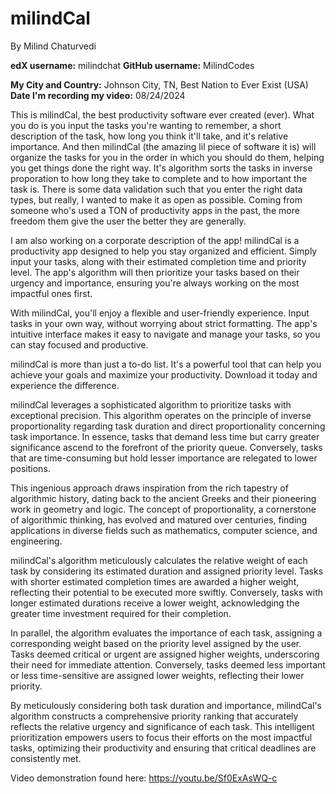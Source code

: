 # milindCal
By Milind Chaturvedi

**edX username:** milindchat
**GitHub username:** MilindCodes

**My City and Country:** Johnson City, TN, Best Nation to Ever Exist (USA)
**Date I'm recording my video:** 08/24/2024

This is milindCal, the best productivity software ever created (ever).
What you do is you input the tasks you're wanting to remember, a short description of the task, how long you think it'll take, and it's relative importance. And then milindCal 
(the amazing lil piece of software it is) will organize the tasks for you in the order in which you should do them, helping you get things done the right way. It's algorithm sorts the tasks in inverse proporation to how long they take to complete and to how important the task is. There is some data validation such that you enter the right data types, but really, I wanted to make it as open as possible. Coming from someone who's used a TON of productivity apps in the past, the more freedom them give the user the better they are generally. 

I am also working on a corporate description of the app!
milindCal is a productivity app designed to help you stay organized and efficient. Simply input your tasks, along with their estimated completion time and priority level. The app's algorithm will then prioritize your tasks based on their urgency and importance, ensuring you're always working on the most impactful ones first.

With milindCal, you'll enjoy a flexible and user-friendly experience. Input tasks in your own way, without worrying about strict formatting. The app's intuitive interface makes it easy to navigate and manage your tasks, so you can stay focused and productive.

milindCal is more than just a to-do list. It's a powerful tool that can help you achieve your goals and maximize your productivity. Download it today and experience the difference.

milindCal leverages a sophisticated algorithm to prioritize tasks with exceptional precision. This algorithm operates on the principle of inverse proportionality regarding task duration and direct proportionality concerning task importance. In essence, tasks that demand less time but carry greater significance ascend to the forefront of the priority queue. Conversely, tasks that are time-consuming but hold lesser importance are relegated to lower positions.

This ingenious approach draws inspiration from the rich tapestry of algorithmic history, dating back to the ancient Greeks and their pioneering work in geometry and logic. The concept of proportionality, a cornerstone of algorithmic thinking, has evolved and matured over centuries, finding applications in diverse fields such as mathematics, computer science, and engineering.

milindCal's algorithm meticulously calculates the relative weight of each task by considering its estimated duration and assigned priority level. Tasks with shorter estimated completion times are awarded a higher weight, reflecting their potential to be executed more swiftly. Conversely, tasks with longer estimated durations receive a lower weight, acknowledging the greater time investment required for their completion.

In parallel, the algorithm evaluates the importance of each task, assigning a corresponding weight based on the priority level assigned by the user. Tasks deemed critical or urgent are assigned higher weights, underscoring their need for immediate attention. Conversely, tasks deemed less important or less time-sensitive are assigned lower weights, reflecting their lower priority.

By meticulously considering both task duration and importance, milindCal's algorithm constructs a comprehensive priority ranking that accurately reflects the relative urgency and significance of each task. This intelligent prioritization empowers users to focus their efforts on the most impactful tasks, optimizing their productivity and ensuring that critical deadlines are consistently met.

Video demonstration found here: https://youtu.be/Sf0ExAsWQ-c 
